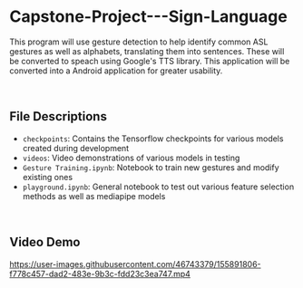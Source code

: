 # Capstone-Project---Sign-Language
This program will use gesture detection to help identify common ASL gestures as well as alphabets, translating them into sentences. These will be converted to speach using Google's TTS library. This application will be converted into a Android application for greater usability.


<br>

## File Descriptions

- `checkpoints`: Contains the Tensorflow checkpoints for various models created during development
- `videos`: Video demonstrations of various models in testing
- `Gesture Training.ipynb`: Notebook to train new gestures and modify existing ones
- `playground.ipynb`: General notebook to test out various feature selection methods as well as mediapipe models

<br> 

## Video Demo


https://user-images.githubusercontent.com/46743379/155891806-f778c457-dad2-483e-9b3c-fdd23c3ea747.mp4

